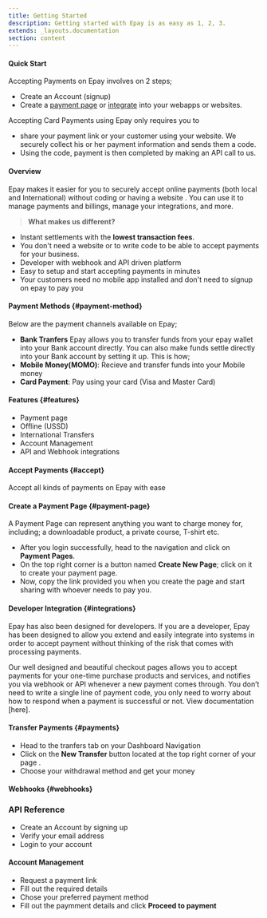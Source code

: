 ```yaml
---
title: Getting Started
description: Getting started with Epay is as easy as 1, 2, 3.
extends: _layouts.documentation
section: content
---
```


#### Quick Start
Accepting Payments on Epay involves on 2 steps;
* Create an Account (signup)
* Create a [payment page](#payment-page) or [integrate](#integrations) into your webapps or websites.


Accepting Card Payments using Epay only requires you to 
* share your payment link or your customer using your website. We securely collect his or her payment information and sends them a code. 
* Using the code, payment is then completed by making an API call to us.

#### Overview 
Epay makes it easier for you to securely accept online payments (both local and International) without coding or having a website . You can use it to manage payments and billings, manage your integrations, and more.

>**What makes us different?**
* Instant settlements with the **lowest transaction fees**.
* You don't need a website or to write code to be able to accept payments for your business.
* Developer with webhook and API driven platform
* Easy to setup and start accepting payments in minutes
* Your customers need no mobile app installed and don't need to signup on epay to pay you

#### Payment Methods {#payment-method}
Below are the payment channels available on Epay;
* **Bank Tranfers**
 Epay allows you to transfer funds from your epay wallet into your Bank account directly. You can also make funds settle directly into your Bank account by setting it up. This is how;
* **Mobile Money(MOMO)**: Recieve and transfer funds into your Mobile money
* **Card Payment**: Pay using your card (Visa and Master Card)


#### Features {#features}
* Payment page
* Offline (USSD)
* International Transfers
* Account Management
* API and Webhook integrations


#### Accept Payments {#accept}
Accept all kinds of payments on Epay with ease


#### Create a Payment Page {#payment-page}
A Payment Page can represent anything you want to charge money for, including; a downloadable product, a private course, T-shirt etc.
* After you login successfully, head to the navigation and click on **Payment Pages**.
* On the top right corner is a button named **Create New Page**; click on it to create your payment page.
* Now, copy the link provided you when you create the page and start sharing with whoever needs to pay you.

#### Developer Integration {#integrations}
Epay has also been designed for developers. If you are a developer, Epay has been designed to allow you extend and easily integrate into systems in order to accept payment without thinking of the risk that comes with processing payments.

Our well designed and beautiful checkout pages allows you to accept payments for your one-time purchase products and services, and notifies you via webhook or API whenever a new payment comes through. You don’t need to write a single line of payment code, you only need to worry about how to respond when a payment is successful or not. View documentation [here].

#### Transfer Payments {#payments}
* Head to the tranfers tab on your Dashboard Navigation
* Click on the **New Transfer** button located at the top right corner of your page .
* Choose your withdrawal method and get your money

#### Webhooks {#webhooks}


### API Reference 
* Create an Account by signing up
* Verify your email address
* Login to your account
    


#### Account Management 
* Request a payment link
* Fill out the required details
* Chose your preferred payment method
* Fill out the paymment details and click **Proceed to payment**







